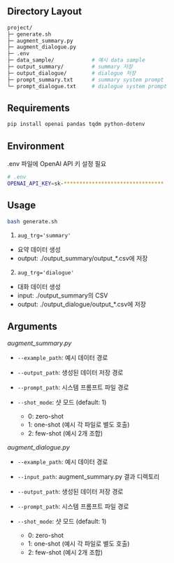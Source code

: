 ## Directory Layout
```bash
project/
├─ generate.sh
├─ augment_summary.py
├─ augment_dialogue.py
├─ .env
├─ data_sample/            # 예시 data sample
├─ output_summary/         # summary 저장
├─ output_dialogue/        # dialogue 저장
├─ prompt_summary.txt      # summary system prompt
└─ prompt_dialogue.txt     # dialogue system prompt
```

## Requirements
```bash
pip install openai pandas tqdm python-dotenv
```

## Environment
.env 파일에 OpenAI API 키 설정 필요

```bash
# .env
OPENAI_API_KEY=sk-********************************
```

## Usage
```bash
bash generate.sh
```

1) `aug_trg='summary'`
- 요약 데이터 생성
- output: ./output_summary/output_*.csv에 저장

2) `aug_trg='dialogue'`
- 대화 데이터 생성
- input: ./output_summary의 CSV
- output: ./output_dialogue/output_*.csv에 저장

## Arguments

*augment_summary.py*

- `--example_path`: 예시 데이터 경로

- `--output_path`: 생성된 데이터 저장 경로

- `--prompt_path`: 시스템 프롬프트 파일 경로

- `--shot_mode`: 샷 모드 (default: 1)
    - 0: zero-shot
    - 1: one-shot (예시 각 파일로 별도 호출)
    - 2: few-shot (예시 2개 조합)

*augment_dialogue.py*
- `--example_path`: 예시 데이터 경로

- `--input_path`: augment_summary.py 결과 디렉토리

- `--output_path`: 생성된 데이터 저장 경로

- `--prompt_path`: 시스템 프롬프트 파일 경로

- `--shot_mode`: 샷 모드 (default: 1)
    - 0: zero-shot
    - 1: one-shot (예시 각 파일로 별도 호출)
    - 2: few-shot (예시 2개 조합)
